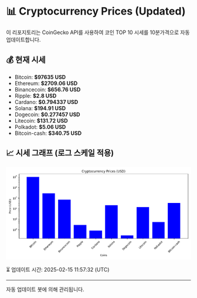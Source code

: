 
# 📊 Cryptocurrency Prices (Updated)

이 리포지토리는 CoinGecko API를 사용하여 코인 TOP 10 시세를 10분가격으로 자동 업데이트합니다.

## 💰 현재 시세
- Bitcoin: **$97635 USD**
- Ethereum: **$2709.06 USD**
- Binancecoin: **$656.76 USD**
- Ripple: **$2.8 USD**
- Cardano: **$0.794337 USD**
- Solana: **$194.91 USD**
- Dogecoin: **$0.277457 USD**
- Litecoin: **$131.72 USD**
- Polkadot: **$5.06 USD**
- Bitcoin-cash: **$340.75 USD**

## 📈 시세 그래프 (로그 스케일 적용)
![Crypto Prices](crypto_prices.png)

⏳ 업데이트 시간: 2025-02-15 11:57:32 (UTC)

---
자동 업데이트 봇에 의해 관리됩니다.
